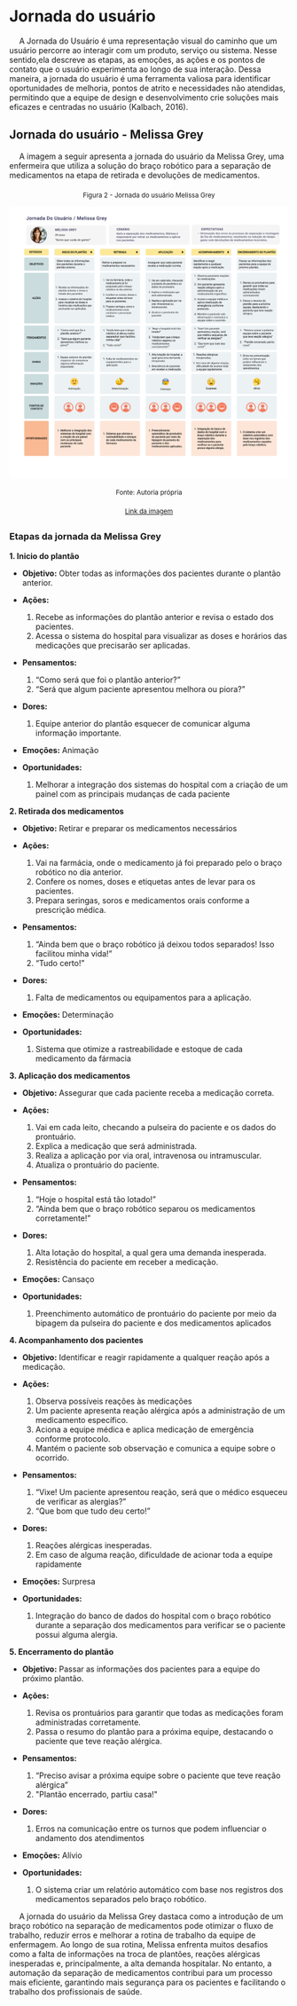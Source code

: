 # Jornada do usuário

&emsp; A Jornada do Usuário é uma representação visual do caminho que um usuário percorre ao interagir com um produto, serviço ou sistema. Nesse sentido,ela descreve as etapas, as emoções, as ações e os pontos de contato que o usuário experimenta ao longo de sua interação. Dessa maneira, a jornada do usuário é uma ferramenta valiosa para identificar oportunidades de melhoria, pontos de atrito e necessidades não atendidas, permitindo que a equipe de design e desenvolvimento crie soluções mais eficazes e centradas no usuário (Kalbach, 2016).

## Jornada do usuário - Melissa Grey

&emsp; A imagem a seguir apresenta a jornada do usuário da Melissa Grey, uma enfermeira que utiliza a solução do braço robótico para a separação de medicamentos na etapa de retirada e devoluções de medicamentos.

<div align="center" width="100%">

<sub>Figura 2 - Jornada do usuário Melissa Grey</sub>

![Jornada do usuário Melissa Grey](../../../static/img/User-Journey-Map.jpg)

<sup>Fonte: Autoria própria </sup>

<sup> [Link da imagem](https://www.figma.com/design/SCx7di2PpOWX5wA33AR4Do/Personas?node-id=0-1&t=pfqqtjVnvypbkFJu-1)</sup>

</div>

### Etapas da jornada da Melissa Grey

**1. Inicio do plantão**

- **Objetivo:** Obter todas as informações dos pacientes durante o plantão anterior.

- **Ações:** 
    1. Recebe as informações do plantão anterior e revisa o estado dos pacientes.
    2. Acessa o sistema do hospital para visualizar as doses e horários das medicações que precisarão ser aplicadas.


- **Pensamentos:** 
    1. “Como será que foi o plantão anterior?”
    2. “Será que algum paciente apresentou melhora ou piora?”

- **Dores:**
    1. Equipe anterior do plantão esquecer de comunicar alguma informação importante.

- **Emoções:** Animação

- **Oportunidades:** 
    1. Melhorar a integração dos sistemas do hospital com a criação de um painel com as principais mudanças de cada paciente 


**2. Retirada dos medicamentos**

- **Objetivo:** Retirar e preparar os medicamentos necessários

- **Ações:** 
    1. Vai na farmácia, onde o medicamento já foi preparado pelo o braço robótico no dia anterior.
    2. Confere os nomes, doses e etiquetas antes de levar para os pacientes.
    3. Prepara seringas, soros e medicamentos orais conforme a prescrição médica.

- **Pensamentos:** 
    1. “Ainda bem que o braço robótico já deixou todos separados! Isso facilitou minha vida!”
    2. “Tudo certo!”

- **Dores:**
    1. Falta de medicamentos ou equipamentos para a aplicação.

- **Emoções:** Determinação

- **Oportunidades:** 
    1. Sistema que otimize a rastreabilidade e estoque de cada medicamento da fármacia


**3. Aplicação dos medicamentos**

- **Objetivo:** Assegurar que cada paciente receba a medicação correta.

- **Ações:** 
    1. Vai em cada leito, checando a pulseira do paciente e os dados do prontuário.
    2. Explica a medicação que será administrada.
    3. Realiza a aplicação por via oral, intravenosa ou intramuscular.
    4. Atualiza o prontuário do paciente.

- **Pensamentos:** 
    1. “Hoje o hospital está tão lotado!”
    2. “Ainda bem que o braço robótico separou os medicamentos corretamente!”

- **Dores:**
    1. Alta lotação do hospital, a qual gera uma demanda inesperada.
    2. Resistência do paciente em receber a medicação.

- **Emoções:** Cansaço

- **Oportunidades:** 
    1. Preenchimento automático de prontuário do paciente por meio da bipagem da pulseira do paciente e dos medicamentos aplicados


**4. Acompanhamento dos pacientes**

- **Objetivo:** Identificar e reagir rapidamente a qualquer reação após a medicação.

- **Ações:** 
    1. Observa possíveis reações às medicações
    2. Um paciente apresenta reação alérgica após a administração de um medicamento específico.
    3. Aciona a equipe médica e aplica medicação de emergência conforme protocolo.
    4. Mantém o paciente sob observação e comunica a equipe sobre o ocorrido.

- **Pensamentos:** 
    1. “Vixe! Um paciente apresentou reação, será que o médico esqueceu de verificar as alergias?” 
    2. “Que bom que tudo deu certo!”

- **Dores:**
    1. Reações alérgicas inesperadas.
    2. Em caso de alguma reação, dificuldade de acionar toda a equipe rapidamente

- **Emoções:** Surpresa

- **Oportunidades:** 
    1. Integração do banco de dados do hospital com o braço robótico durante a separação dos medicamentos para verificar se o paciente possui alguma alergia.

**5. Encerramento do plantão**

- **Objetivo:** Passar as informações dos pacientes para a equipe do próximo plantão.

- **Ações:** 
    1. Revisa os prontuários para garantir que todas as medicações foram administradas corretamente.
    2. Passa o resumo do plantão para a próxima equipe, destacando o paciente que teve reação alérgica.

- **Pensamentos:** 
    1. “Preciso avisar a próxima equipe sobre o paciente que teve reação alérgica”
    2. "Plantão encerrado, partiu casa!"

- **Dores:**
    1. Erros na comunicação entre os turnos que podem influenciar o andamento dos atendimentos

- **Emoções:** Alívio

- **Oportunidades:** 
    1. O sistema criar um relatório automático com base nos registros dos medicamentos separados pelo braço robótico.


&emsp; A jornada do usuário da Melissa Grey dastaca como a introdução de um braço robótico na separação de medicamentos pode otimizar o fluxo de trabalho, reduzir erros e melhorar a rotina de trabalho da equipe de enfermagem. Ao longo de sua rotina, Melissa enfrenta muitos desafios como a falta de informações na troca de plantões, reações alérgicas inesperadas e, principalmente, a alta demanda hospitalar. No entanto, a automação da separação de medicamentos contribui para um processo mais eficiente, garantindo mais segurança para os pacientes e facilitando o trabalho dos profissionais de saúde.